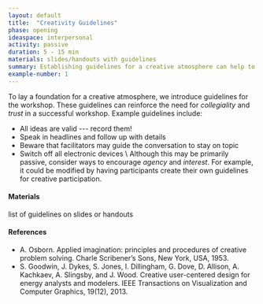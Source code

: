 ```yaml
---
layout: default
title:  "Creativity Guidelines"
phase: opening
ideaspace: interpersonal
activity: passive
duration: 5 - 15 min
materials: slides/handouts with guidelines
summary: Establishing guidelines for a creative atmosphere can help to set the tone for the workshop.
example-number: 1
---
```

To lay a foundation for a creative atmosphere, we introduce guidelines for the workshop. These guidelines can reinforce the need for _collegiality_ and _trust_ in a successful workshop. Example guidelines include:
- All ideas are valid --- record them!
- Speak in headlines and follow up with details
- Beware that facilitators may guide the conversation to stay on topic
- Switch off all electronic devices
\\
Although this may be primarily passive, consider ways to encourage _agency_ and _interest_. For example, it could be modified by having participants create their own guidelines for creative participation.

#### Materials
list of guidelines on slides or handouts

#### References
- A. Osborn. Applied imagination: principles and procedures of creative
problem solving. Charle Scribener’s Sons, New York, USA, 1953.
- S. Goodwin, J. Dykes, S. Jones, I. Dillingham, G. Dove, D. Allison, A. Kachkaev, A. Slingsby, and J. Wood. Creative user-centered design for energy analysts and modelers. IEEE Transactions on Visualization and Computer Graphics, 19(12), 2013.
